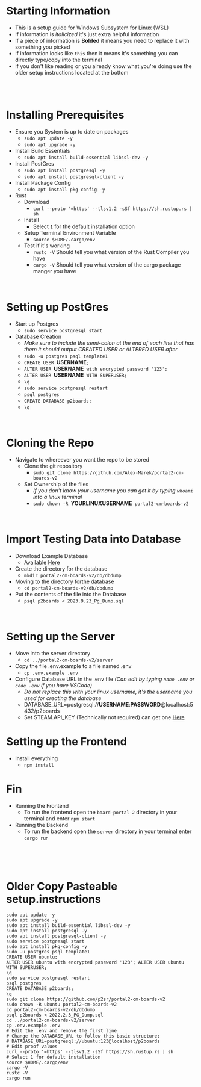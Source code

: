 # Starting Information
- This is a setup guide for Windows Subsystem for Linux (WSL)
- If information is *italicized* it's just extra helpful information
- If a piece of information is **Bolded** it means you need to replace it with something you picked
- If information looks like `this` then it means it's something you can directly type/copy into the terminal
- If you don't like reading or you already know what you're doing use the older setup instructions located at the bottom

<br/>
<br/>

# Installing Prerequisites
- Ensure you System is up to date on packages
	- `sudo apt update -y`
	- `sudo apt upgrade -y`
- Install Build Essentials
	- `sudo apt install build-essential libssl-dev -y`
- Install PostGres
	- `sudo apt install postgresql -y`
	- `sudo apt install postgresql-client -y`
- Install Package Config
	- `sudo apt install pkg-config -y`
- Rust
    - Download
        - `curl --proto '=https' --tlsv1.2 -sSf https://sh.rustup.rs | sh`
    - Install
        - Select `1` for the default installation option
    - Setup Terminal Environment Variable
        - `source $HOME/.cargo/env`
    - Test if it's working
        - `rustc -V` Should tell you what version of the Rust Compiler you have
		- `cargo -V` Should tell you what version of the cargo package manger you have

<br/>

# Setting up PostGres
- Start up Postgres
    - `sudo service postgresql start`
- Database Creation
    - *Make sure to include the semi-colon at the end of each line that has them it should output CREATED USER or ALTERED USER after*
    - `sudo -u postgres psql template1` 
	- `CREATE USER `**USERNAME**`;`
	- `ALTER USER `**USERNAME**` with encrypted password '123';` 
	- `ALTER USER `**USERNAME**` WITH SUPERUSER;`
	- `\q`
	- `sudo service postgresql restart`
	- `psql postgres`
	- `CREATE DATABASE p2boards;`
	- `\q`

<br/>

# Cloning the Repo
- Navigate to whereever you want the repo to be stored
    - Clone the git repository
        - `sudo git clone https://github.com/Alex-Marek/portal2-cm-boards-v2`
    - Set Ownership of the files
        - *If you don't know your username you can get it by typing `whoami` into a linux terminal*
        - `sudo chown -R `**YOURLINUXUSERNAME**` portal2-cm-boards-v2`

<br/>

# Import Testing Data into Database
- Download Example Database
    - Available [Here](https://drive.google.com/file/d/1PJRp_amgzV0y47O4N2k_qGRvIRi5AjGz/view?usp=sharing)
- Create the directory for the database
    - `mkdir portal2-cm-boards-v2/db/dbdump`
- Moving to the directory forthe database
    - `cd portal2-cm-boards-v2/db/dbdump`
- Put the contents of the file into the Database 
    - `psql p2boards < 2023.9.23_Pg_Dump.sql`

<br/>

# Setting up the Server
- Move into the server directory
    - `cd ../portal2-cm-boards-v2/server`
- Copy the file .env.example to a file named .env
    - `cp .env.example .env`
- Configure Database URL in the .env file *(Can edit by typing `nano .env` or `code .env` if you have VSCode)*
    - *Do not replace this with your linux username, it's the username you used for creating the database*
    - DATABASE_URL=postgresql://**USERNAME**:**PASSWORD**@localhost:5432/p2boards
	- Set STEAM.API_KEY (Technically not required) can get one [Here](https://steamcommunity.com/dev/apikey) 

# Setting up the Frontend
- Install everything
    - `npm install`

# Fin
- Running the Frontend
    - To run the frontend open the `board-portal-2` directory in your terminal and enter `npm start`
- Running the Backend
    - To run the backend open the `server` directory in your terminal enter `cargo run` 

<br/>
<br/>
<br/>

# Older Copy Pasteable setup.instructions
```
sudo apt update -y
sudo apt upgrade -y
sudo apt install build-essential libssl-dev -y
sudo apt install postgresql -y
sudo apt install postgresql-client -y
sudo service postgresql start
sudo apt install pkg-config -y
sudo -u postgres psql template1
CREATE USER ubuntu;
ALTER USER ubuntu with encrypted password '123'; ALTER USER ubuntu WITH SUPERUSER;
\q
sudo service postgresql restart
psql postgres
CREATE DATABASE p2boards;
\q
sudo git clone https://github.com/p2sr/portal2-cm-boards-v2
sudo chown -R ubuntu portal2-cm-boards-v2
cd portal2-cm-boards-v2/db/dbdump
psql p2boards < 2022.2.3_PG_Dump.sql
cd ../portal2-cm-boards-v2/server
cp .env.example .env
# Edit the .env and remove the first line
# Change the DATABASE_URL to follow this basic structure:
# DATABASE_URL=postgresql://ubuntu:123@localhost/p2boards
# Edit proof values
curl --proto '=https' --tlsv1.2 -sSf https://sh.rustup.rs | sh
# Select 1 for default installation
source $HOME/.cargo/env
cargo -V
rustc -V
cargo run
```